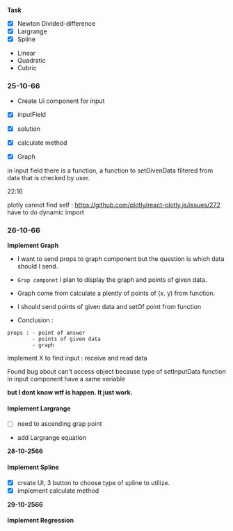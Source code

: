 **Task**
- [x] Newton Divided-difference
- [x] Largrange
- [x] Spline
- Linear 
- Quadratic
- Cubric

### 25-10-66
- Create Ui component for input
- [x] inputField
- [x] solution
- [x] calculate method
- [x] Graph


in input field there is a function, a function to setGivenData filtered from data that is checked by user.

22:16

plotly cannot find self : https://github.com/plotly/react-plotly.js/issues/272
have to do dynamic import

### 26-10-66
**Implement Graph**
- I want to send props to graph component but the question is which data should I send.
- `Grap componet` I plan to display the graph and points of given data.
- Graph come from calculate a plently of points of (x. y) from function.
- I should send points of given data and setOf point from function

- Conclusion : 
```
props : - point of answer
        - points of given data
        - graph
```

Implement X to find input : receive and read data 

Found bug about can't access object because type of setInputData function in input component have a same variable

**but I dont know wtf is happen. It just work.**

#### Implement Largrange
- [ ] need to ascending grap point
- add Largrange equation

**28-10-2566**
#### Implement Spline
- [x] create UI, 3 button to choose type of spline to utilize.
- [x] implement calculate method

**29-10-2566**
#### Implement Regression
